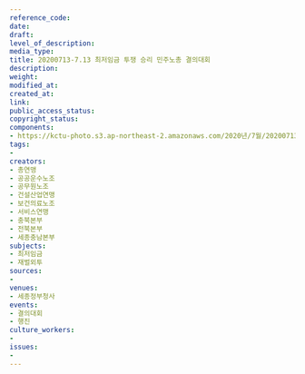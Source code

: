 ```yaml
---
reference_code: 
date: 
draft: 
level_of_description: 
media_type: 
title: 20200713-7.13 최저임금 투쟁 승리 민주노총 결의대회
description: 
weight: 
modified_at: 
created_at: 
link: 
public_access_status: 
copyright_status: 
components:
- https://kctu-photo.s3.ap-northeast-2.amazonaws.com/2020년/7월/20200713-7.13+최저임금+투쟁+승리+민주노총+결의대회/WW1D2550.jpg
tags:
- 
creators:
- 총연맹
- 공공운수노조
- 공무원노조
- 건설산업연맹
- 보건의료노조
- 서비스연맹
- 충북본부
- 전북본부
- 세종충남본부
subjects:
- 최저임금
- 재벌외투
sources:
- 
venues:
- 세종정부청사
events:
- 결의대회
- 행진
culture_workers:
- 
issues:
- 
---
```

